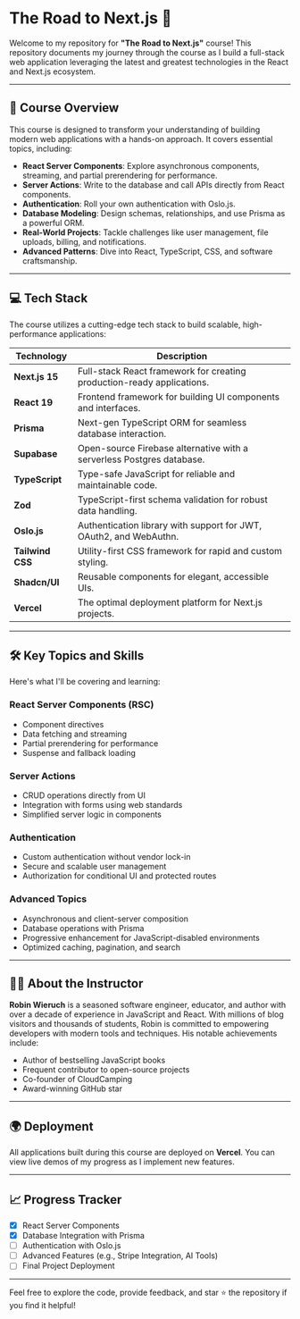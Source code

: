 # The Road to Next.js 🚀

Welcome to my repository for **"The Road to Next.js"** course! This repository documents my journey through the course as I build a full-stack web application leveraging the latest and greatest technologies in the React and Next.js ecosystem.

---

## 🌟 Course Overview

This course is designed to transform your understanding of building modern web applications with a hands-on approach. It covers essential topics, including:

- **React Server Components**: Explore asynchronous components, streaming, and partial prerendering for performance.
- **Server Actions**: Write to the database and call APIs directly from React components.
- **Authentication**: Roll your own authentication with Oslo.js.
- **Database Modeling**: Design schemas, relationships, and use Prisma as a powerful ORM.
- **Real-World Projects**: Tackle challenges like user management, file uploads, billing, and notifications.
- **Advanced Patterns**: Dive into React, TypeScript, CSS, and software craftsmanship.

---

## 💻 Tech Stack

The course utilizes a cutting-edge tech stack to build scalable, high-performance applications:

| Technology      | Description                                                                 |
|------------------|-----------------------------------------------------------------------------|
| **Next.js 15**   | Full-stack React framework for creating production-ready applications.     |
| **React 19**     | Frontend framework for building UI components and interfaces.             |
| **Prisma**       | Next-gen TypeScript ORM for seamless database interaction.                |
| **Supabase**     | Open-source Firebase alternative with a serverless Postgres database.     |
| **TypeScript**   | Type-safe JavaScript for reliable and maintainable code.                  |
| **Zod**          | TypeScript-first schema validation for robust data handling.              |
| **Oslo.js**      | Authentication library with support for JWT, OAuth2, and WebAuthn.        |
| **Tailwind CSS** | Utility-first CSS framework for rapid and custom styling.                 |
| **Shadcn/UI**    | Reusable components for elegant, accessible UIs.                         |
| **Vercel**       | The optimal deployment platform for Next.js projects.                    |

---

## 🛠️ Key Topics and Skills

Here's what I'll be covering and learning:

### React Server Components (RSC)
- Component directives
- Data fetching and streaming
- Partial prerendering for performance
- Suspense and fallback loading

### Server Actions
- CRUD operations directly from UI
- Integration with forms using web standards
- Simplified server logic in components

### Authentication
- Custom authentication without vendor lock-in
- Secure and scalable user management
- Authorization for conditional UI and protected routes

### Advanced Topics
- Asynchronous and client-server composition
- Database operations with Prisma
- Progressive enhancement for JavaScript-disabled environments
- Optimized caching, pagination, and search

---

## 🧑‍🏫 About the Instructor

**Robin Wieruch** is a seasoned software engineer, educator, and author with over a decade of experience in JavaScript and React. With millions of blog visitors and thousands of students, Robin is committed to empowering developers with modern tools and techniques. His notable achievements include:

- Author of bestselling JavaScript books
- Frequent contributor to open-source projects
- Co-founder of CloudCamping
- Award-winning GitHub star

---

## 🌍 Deployment

All applications built during this course are deployed on **Vercel**. You can view live demos of my progress as I implement new features.

---

## 📈 Progress Tracker

- [x] React Server Components
- [x] Database Integration with Prisma
- [ ] Authentication with Oslo.js
- [ ] Advanced Features (e.g., Stripe Integration, AI Tools)
- [ ] Final Project Deployment

---

Feel free to explore the code, provide feedback, and star ⭐ the repository if you find it helpful!


